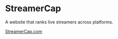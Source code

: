 # StreamerCap
A website that ranks live streamers across platforms.

[StreamerCap.com](StreamerCap)
